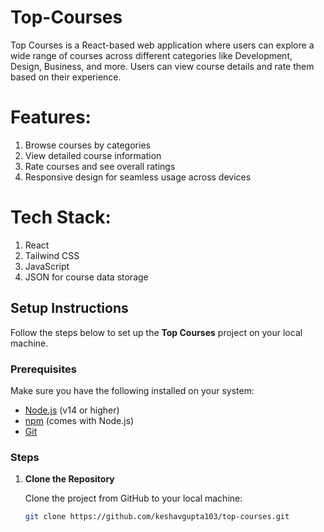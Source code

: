 # Top-Courses
Top Courses is a React-based web application where users can explore a wide range of courses across different categories like Development, Design, Business, and more. Users can view course details and rate them based on their experience.
# Features:
1) Browse courses by categories 
2) View detailed course information 
3) Rate courses and see overall ratings 
4) Responsive design for seamless usage across devices
# Tech Stack:
1) React
2) Tailwind CSS
3) JavaScript
4) JSON for course data storage
## Setup Instructions

Follow the steps below to set up the **Top Courses** project on your local machine.

### Prerequisites
Make sure you have the following installed on your system:
- [Node.js](https://nodejs.org/) (v14 or higher)
- [npm](https://www.npmjs.com/) (comes with Node.js)
- [Git](https://git-scm.com/)

### Steps

1. **Clone the Repository**

   Clone the project from GitHub to your local machine:
   ```bash
   git clone https://github.com/keshavgupta103/top-courses.git

